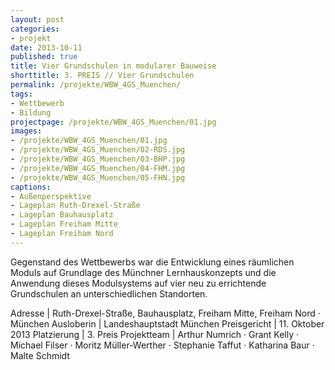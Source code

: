 ```yaml
---
layout: post
categories:
- projekt
date: 2013-10-11
published: true
title: Vier Grundschulen in modularer Bauweise
shorttitle: 3. PREIS // Vier Grundschulen
permalink: /projekte/WBW_4GS_Muenchen/
tags: 
- Wettbewerb
- Bildung
projectpage: /projekte/WBW_4GS_Muenchen/01.jpg
images:
- /projekte/WBW_4GS_Muenchen/01.jpg
- /projekte/WBW_4GS_Muenchen/02-RDS.jpg
- /projekte/WBW_4GS_Muenchen/03-BHP.jpg
- /projekte/WBW_4GS_Muenchen/04-FHM.jpg
- /projekte/WBW_4GS_Muenchen/05-FHN.jpg
captions:
- Außenperspektive
- Lageplan Ruth-Drexel-Straße
- Lageplan Bauhausplatz
- Lageplan Freiham Mitte
- Lageplan Freiham Nord
---
```

Gegenstand des Wettbewerbs war die Entwicklung eines räumlichen Moduls auf Grundlage des Münchner Lernhauskonzepts und die Anwendung dieses Modulsystems auf vier neu zu errichtende Grundschulen an unterschiedlichen Standorten.

Adresse				|	Ruth-Drexel-Straße, Bauhausplatz, Freiham Mitte, Freiham Nord · München
Ausloberin			|	Landeshauptstadt München
Preisgericht		|	11. Oktober 2013
Platzierung			|	3. Preis
Projektteam			|	Arthur Numrich · Grant Kelly · Michael Filser · Moritz Müller-Werther · Stephanie Taffut · Katharina Baur · Malte Schmidt
